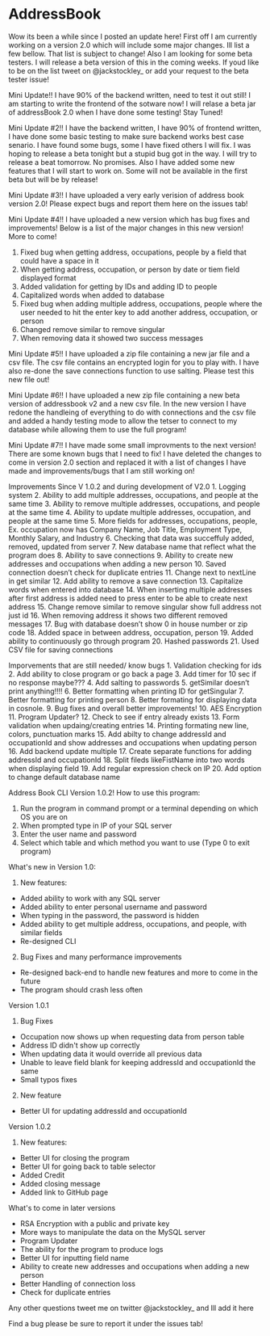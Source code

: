 # AddressBook

Wow its been a while since I posted an update here! First off I am currently working on a version 2.0 which will include some major changes. Ill list a few bellow. That list is subject to change! Also I am looking for some beta testers. I will release a beta version of this in the coming weeks. If youd like to be on the list tweet on @jackstockley_ or add your request to the beta tester issue!

Mini Update!!
   I have 90% of the backend written, need to test it out still! I am starting to write the frontend of the sotware now! 
   I will relase a beta jar of addressBook 2.0 when I have done some testing! Stay Tuned!

Mini Update #2!!
   I have the backend written, I have 90% of frontend written, I have done some basic testing to make sure backend works best    case senario. I have found some bugs, some I have fixed others I will fix. I was hoping to release a beta tonight but a        stupid bug got in the way. I will try to release a beat tomorrow. No promises. Also I have added some new features that I      will start to work on. Some will not be available in the first beta but will be by release!
   
Mini Update #3!!
   I have uploaded a very early verision of address book version 2.0! Please expect bugs and report them here on the issues tab!
   
Mini Update #4!!
   I have uploaded a new version which has bug fixes and improvements! Below is a list of the major changes in this new version! More to come!
   1. Fixed bug when getting address, occupations, people by a field that could have a space in it
   2. When getting address, occupation, or person by date or tiem field displayed format
   3. Added validation for getting by IDs and adding ID to people
   4. Capitalized words when added to database
   5. Fixed bug when adding multiple address, occupations, people where the user needed to hit the enter key to add another address, occupation, or person
   6. Changed remove similar to remove singular 
   7. When removing data it showed two success messages
  
Mini Update #5!!
   I have uploaded a zip file containing a new jar file and a csv file. The csv file contains an encrypted login for you to play with. I have also re-done the save connections function to use salting. Please test this new file out!
   
Mini Update #6!!
   I have uploaded a new zip file containing a new beta version of addressbook v2 and a new csv file. In the new version I have redone the handleing of everything to do with connections and the csv file and added a handy testing mode to allow the tetser to connect to my database while allowing them to use the full program!
   
Mini Update #7!!
   I have made some small improvments to the next version! There are some known bugs that I need to fix! I have deleted the changes to come in version 2.0 section and replaced it with a list of changes I have made and improvements/bugs that I am still working on!

Improvements Since V 1.0.2 and during development of V2.0
	1. Logging system
	2. Ability to add multiple addresses, occupations, and people at the same time
	3. Ability to remove multiple addresses, occupations, and people at the same time
	4. Ability to update multiple addresses, occupation, and people at the same time
	5. More fields for addresses, occupations, people, Ex. occupation now has Company Name, Job Title, Employment Type, Monthly Salary, and Industry
	6. Checking that data was succeffuly added, removed, updated from server
	7. New database name that reflect what the program does
	8. Ability to save connections
	9. Ability to create new addresses and occupations when adding a new person
	10. Saved connection doesn’t check for duplicate entries
	11. Change next to nextLine in get similar
	12. Add ability to remove a save connection
	13. Capitalize words when entered into database
	14. When inserting multiple addresses after first address is added need to press enter to be able to create next address
	15. Change remove similar to remove singular show full address not just id
	16. When removing address it shows two different removed messages 
	17. Bug with database doesn’t show 0 in house number or zip code 
	18. Added space in between address, occupation, person
	19. Added ability to continuously go through program
	20. Hashed passwords
	21. Used CSV file for saving connections

Imporvements that are still needed/ know bugs
	1. Validation checking for ids
	2. Add ability to close program or go back a page
	3. Add timer for 10 sec if no response maybe???
	4. Add salting to passwords
	5. getSimilar doesn’t print anything!!!!
	6. Better formatting when printing ID for getSingular
	7. Better formatting for printing person
	8. Better formating for displaying data in cosnole.
	9. Bug fixes and overall better improvements!
	10. AES Encryption
	11. Program Updater?
	12. Check to see if entry already exists
	13. Form validation when updaing/creating entries
	14. Printing formating new line, colors, punctuation marks
	15. Add abilty to change addressId and occupationId and show addresses and occupations when updating person
	16. Add backend update multiple
	17. Create separate functions for adding addressId and occupationId
	18. Split fileds likeFistName into two words when displaying field
	19. Add regular expression check on IP
	20. Add option to change default database name
	
   
Address Book CLI Version 1.0.2!
   How to use this program:
   1. Run the program in command prompt or a terminal depending on which OS you are on
   2. When prompted type in IP of your SQL server
   3. Enter the user name and password
   4. Select which table and which method you want to use (Type 0 to exit program)

What's new in Version 1.0:
 1. New features:
  - Added ability to work with any SQL server
  - Added ability to enter personal username and password
  - When typing in the password, the password is hidden
  - Added ability to get multiple address, occupations, and people, with similar fields
  - Re-designed CLI
 2. Bug Fixes and many performance improvements
   - Re-designed back-end to handle new features and more to come in the future
   - The program should crash less often

Version 1.0.1
 1. Bug Fixes
   - Occupation now shows up when requesting data from person table
   - Address ID didn't show up correctly
   - When updating data it would override all previous data
   - Unable to leave field blank for keeping addressId and occupationId the same
   - Small typos fixes
 2. New feature
  - Better UI for updating addressId and occupationId

Version 1.0.2
 1. New features:
  - Better UI for closing the program
  - Better UI for going back to table selector
  - Added Credit
  - Added closing message
  - Added link to GitHub page

What's to come in later versions
  - RSA Encryption with a public and private key
  - More ways to manipulate the data on the MySQL server
  - Program Updater
  - The ability for the program to produce logs
  - Better UI for inputting field name
  - Ability to create new addresses and occupations when adding a new person
  - Better Handling of connection loss
  - Check for duplicate entries

Any other questions tweet me on twitter @jackstockley_ and Ill add it here

Find a bug please be sure to report it under the issues tab!
